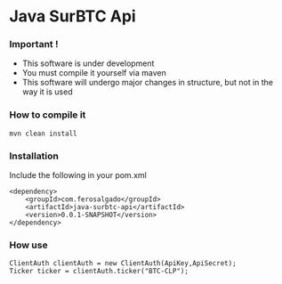 # Java SurBTC Api

### Important !
  - This software is under development
  - You must compile it yourself via maven
  - This software will undergo major changes in structure, but not in the way it is used
  
### How to compile it
    mvn clean install

### Installation

Include the following in your pom.xml
```
<dependency>
    <groupId>com.ferosalgado</groupId>
    <artifactId>java-surbtc-api</artifactId>
    <version>0.0.1-SNAPSHOT</version>
</dependency>
```
### How use
```
ClientAuth clientAuth = new ClientAuth(ApiKey,ApiSecret);
Ticker ticker = clientAuth.ticker("BTC-CLP");
```